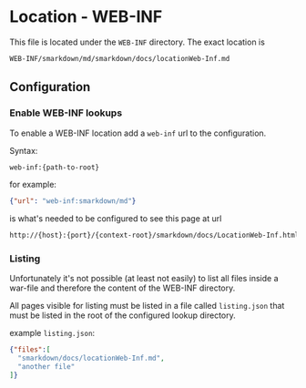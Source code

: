 # Location - WEB-INF


This file is located under the ``WEB-INF`` directory. The exact location is

```bash
WEB-INF/smarkdown/md/smarkdown/docs/locationWeb-Inf.md
```



## Configuration


### Enable WEB-INF lookups

To enable a WEB-INF location add a ``web-inf`` url to the configuration. 

Syntax:
```bash
web-inf:{path-to-root}
```


for example:
```json
{"url": "web-inf:smarkdown/md"}
``` 
is what's needed to be configured to see this page at url
```bash
http://{host}:{port}/{context-root}/smarkdown/docs/LocationWeb-Inf.html
```


### Listing

Unfortunately it's not possible (at least not easily) to list all files 
inside a war-file and therefore the content of the WEB-INF directory.


All pages visible for listing must be listed in a file called ``listing.json`` that
must be listed in the root of the configured lookup directory.


example ``listing.json``:

```json
{"files":[
  "smarkdown/docs/locationWeb-Inf.md",
  "another file"
]}
```
